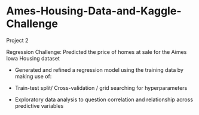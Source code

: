 # Ames-Housing-Data-and-Kaggle-Challenge
Project 2


Regression Challenge: Predicted the price of homes at sale for the Aimes Iowa Housing dataset


- Generated and refined a regression model using the training data by making use of:

- Train-test split/ Cross-validation / grid searching for hyperparameters 

- Exploratory data analysis to question correlation and relationship across predictive variables 
